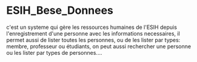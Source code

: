# ESIH_Bese_Donnees
c'est un systeme qui gère les ressources humaines de l'ESIH depuis l'enregistrement d'une personne avec les informations necessaires, il permet aussi de lister toutes les personnes, ou de les lister par types: membre, professeur ou étudiants, on peut aussi rechercher une personne ou les lister par types de personnes....
